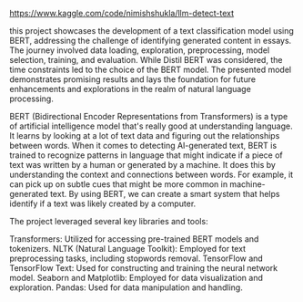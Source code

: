 https://www.kaggle.com/code/nimishshukla/llm-detect-text

this project showcases the development of a text classification model using BERT, addressing the challenge of identifying generated content in essays. The journey involved data loading, exploration, preprocessing, model selection, training, and evaluation. While Distil BERT was considered, the time constraints led to the choice of the BERT model. The presented model demonstrates promising results and lays the foundation for future enhancements and explorations in the realm of natural language processing.

BERT (Bidirectional Encoder Representations from Transformers) is a type of artificial intelligence model that's really good at understanding language. It learns by looking at a lot of text data and figuring out the relationships between words. When it comes to detecting AI-generated text, BERT is trained to recognize patterns in language that might indicate if a piece of text was written by a human or generated by a machine. It does this by understanding the context and connections between words. For example, it can pick up on subtle cues that might be more common in machine-generated text. By using BERT, we can create a smart system that helps identify if a text was likely created by a computer.


The project leveraged several key libraries and tools:

Transformers: Utilized for accessing pre-trained BERT models and tokenizers.
NLTK (Natural Language Toolkit): Employed for text preprocessing tasks, including stopwords removal.
TensorFlow and TensorFlow Text: Used for constructing and training the neural network model.
Seaborn and Matplotlib: Employed for data visualization and exploration.
Pandas: Used for data manipulation and handling.
